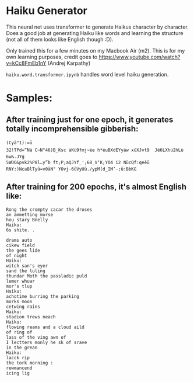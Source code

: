 # Haiku Generator

This neural net uses transformer to generate Haikus character by character. Does a good job at generating Haiku like words and learning the structure (not all of them looks like English though :D). 

Only trained this for a few minutes on my Macbook Air (m2). This is for my own learning purposes, credit goes to https://www.youtube.com/watch?v=kCc8FmEb1nY (Andrej Karpathy)

`haiku.word.transformer.ipynb` handles word level haiku generation.

# Samples:
## After training just for one epoch, it generates totally incomprehensible gibberish:
```
(Cyä"1):=ū
32!TPd=”Nä C~N"46)B_Ksc äKū9fmj~ée h*éuBXdEYyäw xŭXJvt9  Jê6LXhü2hLū​6w&.JYg
5WDO&pvk2%P8l…y”b ft;P;aQJYf_';68_V‘K;YO4 i2 NŭcQf:qeêūRNY:)NcaBlTyū=v0äN" YOvj-6ūVyUū./ypM[d_IM‘-;ü:BbKG
```

## After training for 200 epochs, it's almost English like:
```
Rong the crompty cacar the droses
an ammetting morse
hou stary Bnelly
Haiku:
6s shite. .
     
drams auto
cikew field 
the gees lide
of night
Haiku:
witch san's eyer
sand the luling
thundar Moth the passladic puld 
lemer whuar
mor's tlup
Haiku:
achotime burring the parking
morks moon
cetwing rains
Haiku:
stadion trews neach
Haiku:
flowing reams and a cloud aild
of ring of
lass of the ving awn of
I lectters monly he sk of srave
in the grean
Haiku:
lacck rip 
the tork morning :
rewmancend
icing lig
```